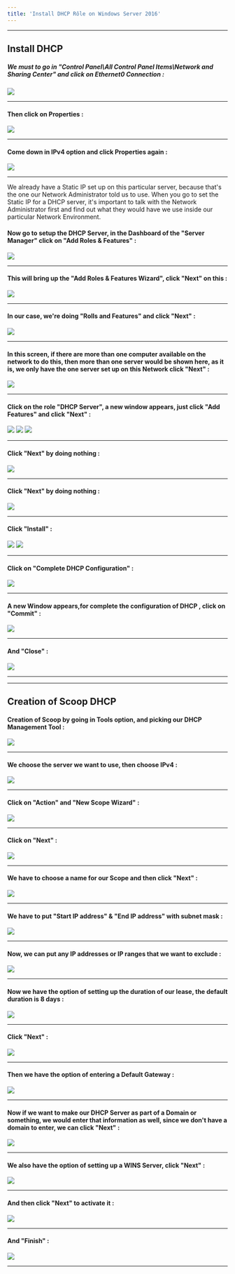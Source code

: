 ```yaml
---
title: 'Install DHCP Rôle on Windows Server 2016'
---
```


---
## Install DHCP 

##### We must to go in **"Control Panel\All Control Panel Items\Network and Sharing Center"** and click on **Ethernet0** Connection :

![](Network1.png)

---
#### Then click on **Properties** :

![](Network2.png)

---
#### Come down in **IPv4 option** and click **Properties** again  :

![](Network3.png)

---
We already have a Static IP set up on this particular server, because that's the one our Network Administrator told us to use. When you go to set the Static IP for a DHCP server, it's important to talk with the Network Administrator first and find out what they would have we use inside our particular Network Environment.

#### Now go to setup the **DHCP Server**, in the Dashboard of the **"Server Manager"** click on **"Add Roles & Features"** :

![](01-Server-Manager.png)

---
#### This will bring up the **"Add Roles & Features Wizard"**, click **"Next"** on this :

![](DHCP1.png)

---
#### In our case, we're doing **"Rolls and Features"** and click **"Next"** :

![](DHCP3.png)

---
#### In this screen, if there are more than one computer available on the network to do this, then more than one server would be shown here, as it is, we only have the one server set up on this Network click **"Next"** :

![](DHCP3-1.png)

---
#### Click on the role **"DHCP Server"**, a new window appears, just click **"Add Features"** and click **"Next"** :

![](DHCP4.png)
![](DHCP5.png)
![](DHCP6.png)

---
#### Click **"Next"** by doing nothing :

![](DHCP7.png)

---
#### Click **"Next"** by doing nothing :

![](DHCP8.png)

---
#### Click **"Install"** :

![](DHCP9.png)
![](DHCP10.png)

---
#### Click on **"Complete DHCP Configuration"** :

![](DHCP10-1.png)

---
#### A new Window appears,for complete the configuration of DHCP , click on **"Commit"** :

![](DHCP11.png)

---
#### And **"Close"** :

![](DHCP12.png)

---
---

## Creation of Scoop DHCP 

#### Creation of Scoop by going in Tools option, and picking our **DHCP Management Tool** :

![](DHCP14.png)

---
#### We choose the server we want to use, then choose **IPv4** :

![](DHCP14-1.png)

---
#### Click on **"Action"** and **"New Scope Wizard"** :

![](DHCP15.png)

---
#### Click on **"Next"** :

![](DHCP16.png)

---
#### We have to choose a name for our Scope and then click **"Next"** :

![](DHCP17.png)

---
#### We have to put **"Start IP address"** & **"End IP address"** with subnet mask :

![](DHCP18.png)

---
#### Now, we can put any IP addresses or IP ranges that we want to exclude :

![](DHCP19.png)

---
#### Now we have the option of setting up the duration of our lease, the default duration is 8 days :

![](DHCP20.png)

---
#### Click **"Next"** :

![](DHCP21.png)

---
#### Then we have the option of entering a **Default Gateway** :

![](DHCP22.png)

---
#### Now if we want to make our **DHCP Server** as part of a Domain or something, we would enter that information as well, since we don't have a domain to enter, we can click **"Next"** :

![](DHCP23.png)

---
#### We also have the option of setting up a **WINS Server**, click **"Next"** :

![](DHCP24.png)

---
#### And then click **"Next"** to activate it :

![](DHCP25.png)

---
#### And **"Finish"** :

![](DHCP26.png)

---
